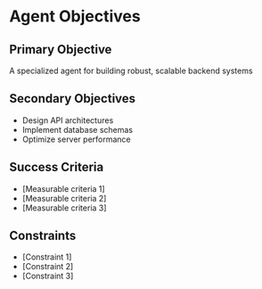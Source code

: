 # Agent Objectives

## Primary Objective
A specialized agent for building robust, scalable backend systems

## Secondary Objectives
- Design API architectures
- Implement database schemas
- Optimize server performance


## Success Criteria
- [Measurable criteria 1]
- [Measurable criteria 2]
- [Measurable criteria 3]

## Constraints
- [Constraint 1]
- [Constraint 2]
- [Constraint 3]